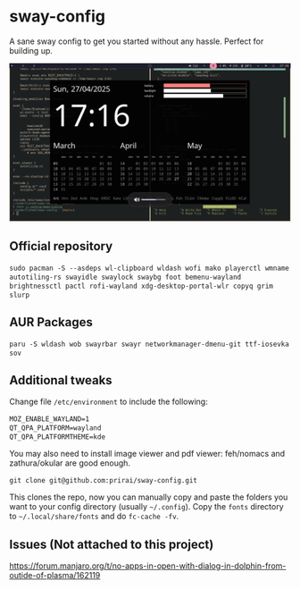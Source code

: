# sway-config
A sane sway config to get you started without any hassle. Perfect for building up.

![](showcase.png)

## Official repository
```
sudo pacman -S --asdeps wl-clipboard wldash wofi mako playerctl wmname autotiling-rs swayidle swaylock swaybg foot bemenu-wayland brightnessctl pactl rofi-wayland xdg-desktop-portal-wlr copyq grim slurp
```
## AUR Packages

```
paru -S wldash wob swayrbar swayr networkmanager-dmenu-git ttf-iosevka sov
```

## Additional tweaks
Change file `/etc/environment` to include the following:
```
MOZ_ENABLE_WAYLAND=1
QT_QPA_PLATFORM=wayland
QT_QPA_PLATFORMTHEME=kde
```

You may also need to install image viewer and pdf viewer: feh/nomacs and zathura/okular are good enough.

```
git clone git@github.com:prirai/sway-config.git
```

This clones the repo, now you can manually copy and paste the folders you want to your config directory (usually `~/.config`). Copy the `fonts` directory to `~/.local/share/fonts` and do `fc-cache -fv`.


## Issues (Not attached to this project)
https://forum.manjaro.org/t/no-apps-in-open-with-dialog-in-dolphin-from-outide-of-plasma/162119
